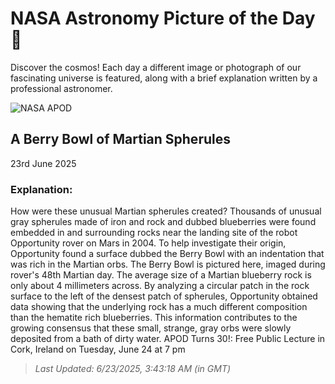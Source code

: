 
  # NASA Astronomy Picture of the Day 🌌

  Discover the cosmos! Each day a different image or photograph of our fascinating universe is featured, along with a brief explanation written by a professional astronomer.

![NASA APOD](https://apod.nasa.gov/apod/image/2506/berrybowl_opportunity_960.jpg)

## A Berry Bowl of Martian Spherules

23rd June 2025

### Explanation: 

How were these unusual Martian spherules created?  Thousands of unusual gray spherules made of iron and rock and dubbed blueberries were found embedded in and surrounding rocks near the landing site of the robot Opportunity rover on Mars in 2004.  To help investigate their origin, Opportunity found a surface dubbed the Berry Bowl with an indentation that was rich in the Martian orbs.  The Berry Bowl is pictured here, imaged during rover's 48th Martian day.  The average size of a Martian blueberry rock is only about 4 millimeters across.  By analyzing a circular patch in the rock surface to the left of the densest patch of spherules, Opportunity obtained data showing that the underlying rock has a much different composition than the hematite rich blueberries.  This information contributes to the growing consensus that these small, strange, gray orbs were slowly deposited from a bath of dirty water.   APOD Turns 30!: Free Public Lecture in Cork, Ireland on Tuesday, June 24 at 7 pm

> _Last Updated: 6/23/2025, 3:43:18 AM (in GMT)_

